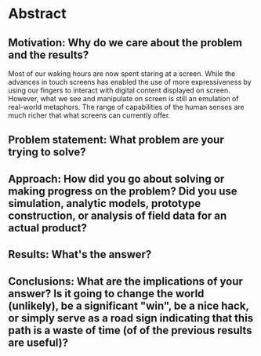 # Abstract

## Motivation: Why do we care about the problem and the results?
Most of our waking hours are now spent staring at a screen. While the advances in touch screens has enabled the use of more expressiveness by using our fingers to interact with digital content displayed on screen. However, what we see and manipulate on screen is still an emulation of real-world metaphors. The range of capabilities of the human senses are much richer that what screens can currently offer.

## Problem statement: What problem are your trying to solve?
## Approach: How did you go about solving or making progress on the problem? Did you use simulation, analytic models, prototype construction, or analysis of field data for an actual product?
## Results: What's the answer?
## Conclusions: What are the implications of your answer? Is it going to change the world (unlikely), be a significant "win", be a nice hack, or simply serve as a road sign indicating that this path is a waste of time (of of the previous results are useful)?